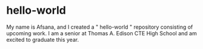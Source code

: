 # hello-world
My name is Afsana, and I created a " hello-world " repository consisting of upcoming work. I am a senior at Thomas A. Edison CTE High School and am excited to graduate this year. 
